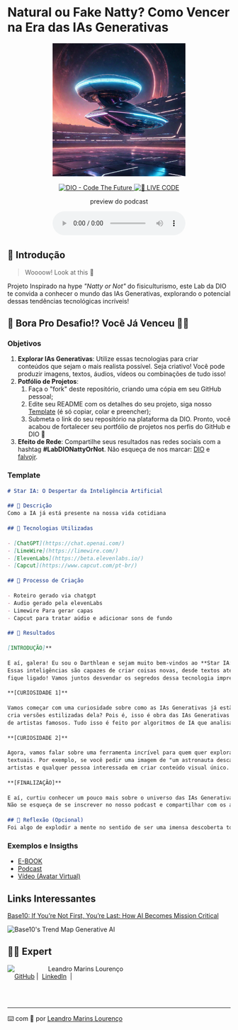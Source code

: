 # Natural ou Fake Natty? Como Vencer na Era das IAs Generativas
<p align="center">
<img 
    src="./assets/cover.png"
    width="300"
/>
</p>

<p align="center">
<a href="https://dio.me/">
    <img 
        src="https://img.shields.io/badge/DIO-Code_The_Future-28DA77?logo=youtube" 
        alt="DIO - Code The Future">
</a>
<a href="https://dio.me/">
<img 
    src="https://img.shields.io/badge/🔴_LIVE_CODE-FF5E72" 
    alt="🔴 LIVE CODE">
</a>
</p>

<p align="center">
    preview do podcast
</p>

<div align="center">
    <audio src="output/podcast_editado.MP3" controls title="Podcast editado"></audio>
</div>


## 🚀 Introdução

> Woooow! Look at this 👀

Projeto Inspirado na hype _"Natty or Not"_ do fisiculturismo, este Lab da DIO te convida a conhecer o mundo das IAs Generativas, explorando o potencial dessas tendências tecnológicas incríveis!

## 🎯 Bora Pro Desafio!? Você Já Venceu 💪🤓

### Objetivos

1. **Explorar IAs Generativas**: Utilize essas tecnologias para criar conteúdos que sejam o mais realista possível. Seja criativo! Você pode produzir imagens, textos, áudios, vídeos ou combinações de tudo isso!
1. **Potfólio de Projetos**:
    1. Faça o "fork" deste repositório, criando uma cópia em seu GitHub pessoal;
    2. Edite seu README com os detalhes do seu projeto, siga nosso [Template](#template) (é só copiar, colar e preencher);
    3. Submeta o link do seu repositório na plataforma da DIO. Pronto, você acabou de fortalecer seu portfólio de projetos nos perfis do GitHub e DIO 🚀
1. **Efeito de Rede**: Compartilhe seus resultados nas redes sociais com a hashtag **#LabDIONattyOrNot**. Não esqueça de nos marcar: [DIO](https://www.linkedin.com/school/dio-makethechange) e [falvojr](https://www.linkedin.com/in/falvojr).

### Template

```markdown
# Star IA: O Despertar da Inteligência Artificial

## 📒 Descrição
Como a IA já está presente na nossa vida cotidiana

## 🤖 Tecnologias Utilizadas

- [ChatGPT](https://chat.openai.com/)
- [LimeWire](https://limewire.com/)
- [ElevenLabs](https://beta.elevenlabs.io/)
- [Capcut](https://www.capcut.com/pt-br/)

## 🧐 Processo de Criação

- Roteiro gerado via chatgpt
- Audio gerado pela elevenLabs
- Limewire Para gerar capas
- Capcut para tratar aúdio e adicionar sons de fundo

## 🚀 Resultados

[INTRODUÇÃO]**

E aí, galera! Eu sou o Darthlean e sejam muito bem-vindos ao **Star IA: O Despertar da Inteligência Artificial**! Hoje, vamos explorar um campo fascinante da IA, conhecido como IAs Generativas.
Essas inteligências são capazes de criar coisas novas, desde textos até imagens e músicas. Se você está curioso para saber como isso funciona e como já está impactando o nosso dia a dia, 
fique ligado! Vamos juntos desvendar os segredos dessa tecnologia impressionante. Apertem os cintos, porque o conhecimento vai decolar!

**[CURIOSIDADE 1]**

Vamos começar com uma curiosidade sobre como as IAs Generativas já estão presentes na nossa rotina. Você já usou algum aplicativo de edição de fotos que melhora automaticamente a imagem ou até
cria versões estilizadas dela? Pois é, isso é obra das IAs Generativas! Um exemplo famoso é o app Prisma, que transforma suas fotos em verdadeiras obras de arte, aplicando estilos de pintura
de artistas famosos. Tudo isso é feito por algoritmos de IA que analisam a imagem e aplicam os efeitos de maneira inteligente. Impressionante, não?

**[CURIOSIDADE 2]**

Agora, vamos falar sobre uma ferramenta incrível para quem quer explorar as IAs Generativas: o DALL-E, criado pela OpenAI. O DALL-E é um modelo de IA que gera imagens a partir de descrições 
textuais. Por exemplo, se você pedir uma imagem de "um astronauta descansando em uma praia tropical", o DALL-E vai criar essa imagem para você. É uma ferramenta poderosa para designers, 
artistas e qualquer pessoa interessada em criar conteúdo visual único. E o melhor de tudo, você não precisa ser um expert em programação para começar a usar e se divertir com o DALL-E!

**[FINALIZAÇÃO]**

E aí, curtiu conhecer um pouco mais sobre o universo das IAs Generativas? Espero que essas curiosidades tenham despertado seu interesse e te motivado a explorar mais sobre o assunto.
Não se esqueça de se inscrever no nosso podcast e compartilhar com os amigos! Eu sou Darthlean e esse foi o **Code Quest** dessa semana. Até a próxima, e que a força da IA esteja com você!

## 💭 Reflexão (Opcional)
Foi algo de explodir a mente no sentido de ser uma imensa descoberta toda essa tecnologia estar disponível a todos!
```

### Exemplos e Insigths

- [E-BOOK](/exemplos/E-BOOK.md)
- [Podcast](/exemplos/PODCAST.md)
- [Vídeo (Avatar Virtual)](/exemplos/VIDEO.md)

## Links Interessantes

[Base10: If You’re Not First, You’re Last: How AI Becomes Mission Critical](https://base10.vc/post/generative-ai-mission-critical/)

![Base10's Trend Map Generative AI](https://github.com/digitalinnovationone/lab-natty-or-not/assets/730492/f4df26e8-f8f7-4419-8252-c69d73ea930c)

## 👨‍💻 Expert

<p>
    <img 
      align=left 
      margin=10 
      width=80 
      src="https://avatars.githubusercontent.com/u/74993588?v=4"/>
    <p>&nbsp&nbsp&nbspLeandro Marins Lourenço<br>
    &nbsp&nbsp&nbsp
    <a href="https://github.com/Darthlean">
    GitHub</a>&nbsp;|&nbsp;
    <a href="https://www.linkedin.com/in/leandro-marins-lourenço-b6b2622b1">LinkedIn</a>
&nbsp;|&nbsp;
    </p>
</p>
<br/><br/>
<p>

---

⌨️ com 💜 por [Leandro Marins Lourenço](https://github.com/Darthlean)
